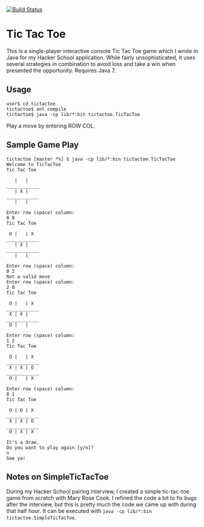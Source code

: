 [![Build Status](https://travis-ci.org/andreafey/tictactoe.svg)](https://travis-ci.org/andreafey/tictactoe)

# Tic Tac Toe

This is a single-player interactive console Tic Tac Toe game which I wrote in Java for my Hacker School application. While fairly unsophisticated, it uses several strategies in combination to avoid loss and take a win when presented the opportunity. Requires Java 7.

## Usage

    user$ cd tictactoe
    tictactoe$ ant compile
    tictactoe$ java -cp lib/*:bin tictactoe.TicTacToe

Play a move by entering ROW COL.

## Sample Game Play
```
tictactoe [master *%] $ java -cp lib/*:bin tictactoe.TicTacToe
Welcome to TicTacToe
Tic Tac Toe

   |   |
____________
   | X |
____________
   |   |

Enter row (space) column:
0 0
Tic Tac Toe

 O |   | X
____________
   | X |
____________
   |   |

Enter row (space) column:
0 2
Not a valid move
Enter row (space) column:
2 0
Tic Tac Toe

 O |   | X
____________
 X | X |
____________
 O |   |

Enter row (space) column:
1 2
Tic Tac Toe

 O |   | X
____________
 X | X | O
____________
 O |   | X

Enter row (space) column:
0 1
Tic Tac Toe

 O | O | X
____________
 X | X | O
____________
 O | X | X

It's a draw.
Do you want to play again [y/n]?
n
See ya!
```
## Notes on SimpleTicTacToe

During my Hacker School pairing interview, I created a simple tic-tac-toe game from scratch with Mary Rose Cook. I refined the code a bit to fix bugs after the interview, but this is pretty much the code we came up with during that half hour. It can be executed with `java -cp lib/*:bin tictactoe.SimpleTicTacToe`.
